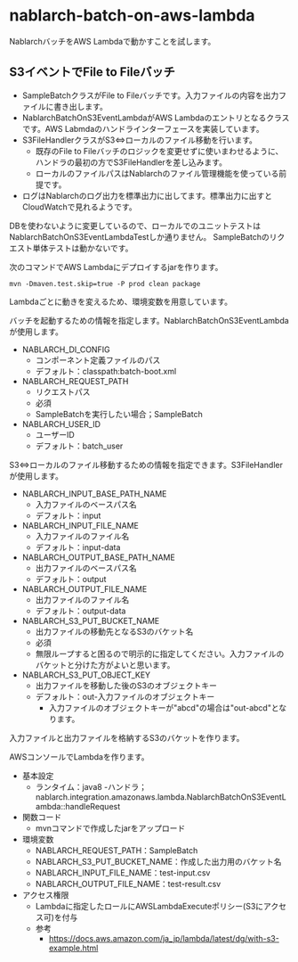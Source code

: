 # nablarch-batch-on-aws-lambda

NablarchバッチをAWS Lambdaで動かすことを試します。

## S3イベントでFile to Fileバッチ

- SampleBatchクラスがFile to Fileバッチです。入力ファイルの内容を出力ファイルに書き出します。
- NablarchBatchOnS3EventLambdaがAWS Lambdaのエントリとなるクラスです。AWS Labmdaのハンドラインターフェースを実装しています。
- S3FileHandlerクラスがS3⇔ローカルのファイル移動を行います。
  - 既存のFile to Fileバッチのロジックを変更せずに使いまわせるように、ハンドラの最初の方でS3FileHandlerを差し込みます。
  - ローカルのファイルパスはNablarchのファイル管理機能を使っている前提です。
- ログはNablarchのログ出力を標準出力に出してます。標準出力に出すとCloudWatchで見れるようです。
  
DBを使わないように変更しているので、ローカルでのユニットテストはNablarchBatchOnS3EventLambdaTestしか通りません。
SampleBatchのリクエスト単体テストは動かないです。

次のコマンドでAWS Lambdaにデプロイするjarを作ります。
```
mvn -Dmaven.test.skip=true -P prod clean package
```

Lambdaごとに動きを変えるため、環境変数を用意しています。

バッチを起動するための情報を指定します。NablarchBatchOnS3EventLambdaが使用します。

- NABLARCH_DI_CONFIG
  - コンポーネント定義ファイルのパス
  - デフォルト：classpath:batch-boot.xml
- NABLARCH_REQUEST_PATH
  - リクエストパス
  - 必須
  - SampleBatchを実行したい場合；SampleBatch
- NABLARCH_USER_ID
  - ユーザーID
  - デフォルト：batch_user

S3⇔ローカルのファイル移動するための情報を指定できます。S3FileHandlerが使用します。

- NABLARCH_INPUT_BASE_PATH_NAME
  - 入力ファイルのベースパス名
  - デフォルト：input
- NABLARCH_INPUT_FILE_NAME
  - 入力ファイルのファイル名
  - デフォルト：input-data
- NABLARCH_OUTPUT_BASE_PATH_NAME
  - 出力ファイルのベースパス名
  - デフォルト：output
- NABLARCH_OUTPUT_FILE_NAME
  - 出力ファイルのファイル名
  - デフォルト：output-data
- NABLARCH_S3_PUT_BUCKET_NAME
  - 出力ファイルの移動先となるS3のバケット名
  - 必須
  - 無限ループすると困るので明示的に指定してください。入力ファイルのバケットと分けた方がよいと思います。
- NABLARCH_S3_PUT_OBJECT_KEY
  - 出力ファイルを移動した後のS3のオブジェクトキー
  - デフォルト：out-入力ファイルのオブジェクトキー
    - 入力ファイルのオブジェクトキーが"abcd"の場合は"out-abcd"となります。

入力ファイルと出力ファイルを格納するS3のバケットを作ります。

AWSコンソールでLambdaを作ります。

- 基本設定
  - ランタイム：java8
  -ハンドラ；nablarch.integration.amazonaws.lambda.NablarchBatchOnS3EventLambda::handleRequest
- 関数コード
  - mvnコマンドで作成したjarをアップロード
- 環境変数
  - NABLARCH_REQUEST_PATH：SampleBatch
  - NABLARCH_S3_PUT_BUCKET_NAME：作成した出力用のバケット名
  - NABLARCH_INPUT_FILE_NAME：test-input.csv
  - NABLARCH_OUTPUT_FILE_NAME：test-result.csv
- アクセス権限
  - Lambdaに指定したロールにAWSLambdaExecuteポリシー(S3にアクセス可)を付与
  - 参考
    - https://docs.aws.amazon.com/ja_jp/lambda/latest/dg/with-s3-example.html
